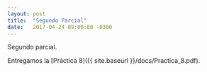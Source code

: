 ```yaml
---
layout: post
title:  "Segundo Parcial"
date:   2017-04-24 09:00:00 -0300
---
```

Segundo parcial.

Entregamos la [Práctica 8]({{ site.baseurl }}/docs/Practica_8.pdf).
